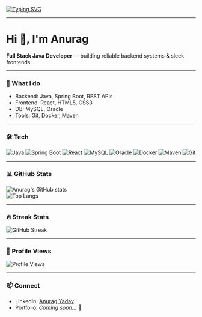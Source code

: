 <!-- Typing SVG Intro -->
[![Typing SVG](https://readme-typing-svg.demolab.com?font=Fira+Code&size=28&pause=1000&color=00F7FF&width=600&lines=Hi%2C+I'm+Anurag+Yadav+👋;Full+Stack+Java+Developer+☕;Love+to+Build+Web+%26+Backend+WebApps+🚀)](https://git.io/typing-svg)

---

# Hi 👋, I'm Anurag

**Full Stack Java Developer** — building reliable backend systems & sleek frontends.

---

### 🔭 What I do
- Backend: Java, Spring Boot, REST APIs
- Frontend: React, HTML5, CSS3
- DB: MySQL, Oracle
- Tools: Git, Docker, Maven

---

### 🛠 Tech
![Java](https://img.shields.io/badge/Java-ED8B00?style=for-the-badge&logo=openjdk&logoColor=white)
![Spring Boot](https://img.shields.io/badge/SpringBoot-6DB33F?style=for-the-badge&logo=springboot)
![React](https://img.shields.io/badge/React-20232A?style=for-the-badge&logo=react)
![MySQL](https://img.shields.io/badge/MySQL-4479A1?style=for-the-badge&logo=mysql&logoColor=white)
![Oracle](https://img.shields.io/badge/Oracle-F80000?style=for-the-badge&logo=oracle&logoColor=white)
![Docker](https://img.shields.io/badge/Docker-2496ED?style=for-the-badge&logo=docker&logoColor=white)
![Maven](https://img.shields.io/badge/Maven-C71A36?style=for-the-badge&logo=apachemaven&logoColor=white)
![Git](https://img.shields.io/badge/Git-F05032?style=for-the-badge&logo=git&logoColor=white)

---

### 📊 GitHub Stats
![Anurag's GitHub stats](https://github-readme-stats.vercel.app/api?username=AnuragYadav-18&show_icons=true&theme=tokyonight)  
![Top Langs](https://github-readme-stats.vercel.app/api/top-langs/?username=AnuragYadav-18&layout=compact&theme=tokyonight)  

---

### 🔥 Streak Stats
![GitHub Streak](https://streak-stats.demolab.com?user=AnuragYadav-18&theme=tokyonight&hide_border=true)

---

### 👀 Profile Views
![Profile Views](https://komarev.com/ghpvc/?username=AnuragYadav-18&label=Profile%20Views&color=blue&style=flat)

---

### 📫 Connect
- LinkedIn: [Anurag Yadav](https://www.linkedin.com/in/anurag-yadav-b6b89526b/)  
- Portfolio: *Coming soon...* 🚀
